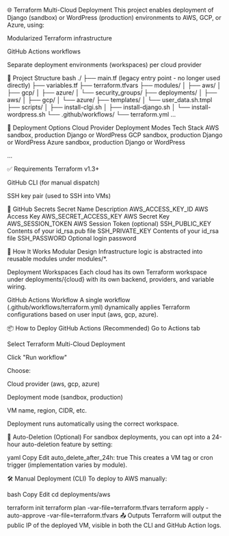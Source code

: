 🌐 Terraform Multi-Cloud Deployment
This project enables deployment of Django (sandbox) or WordPress (production) environments to AWS, GCP, or Azure, using:

Modularized Terraform infrastructure

GitHub Actions workflows

Separate deployment environments (workspaces) per cloud provider

📁 Project Structure
bash
./
├── main.tf (legacy entry point - no longer used directly)
├── variables.tf
├── terraform.tfvars
├── modules/
│   ├── aws/
│   ├── gcp/
│   ├── azure/
│   └── security_groups/
├── deployments/
│   ├── aws/
│   ├── gcp/
│   └── azure/
├── templates/
│   └── user_data.sh.tmpl
├── scripts/
│   ├── install-clgi.sh
│   ├── install-django.sh
│   └── install-wordpress.sh
└── .github/workflows/
    └── terraform.yml
...

🚀 Deployment Options
Cloud Provider	Deployment Modes	Tech Stack
AWS	sandbox, production	Django or WordPress
GCP	sandbox, production	Django or WordPress
Azure	sandbox, production	Django or WordPress

...

✅ Requirements
Terraform v1.3+

GitHub CLI (for manual dispatch)

SSH key pair (used to SSH into VMs)

🔐 GitHub Secrets
Secret Name	Description
AWS_ACCESS_KEY_ID	AWS Access Key
AWS_SECRET_ACCESS_KEY	AWS Secret Key
AWS_SESSION_TOKEN	AWS Session Token (optional)
SSH_PUBLIC_KEY	Contents of your id_rsa.pub file
SSH_PRIVATE_KEY	Contents of your id_rsa file
SSH_PASSWORD	Optional login password

🧠 How It Works
Modular Design
Infrastructure logic is abstracted into reusable modules under modules/*.

Deployment Workspaces
Each cloud has its own Terraform workspace under deployments/{cloud} with its own backend, providers, and variable wiring.

GitHub Actions Workflow
A single workflow (.github/workflows/terraform.yml) dynamically applies Terraform configurations based on user input (aws, gcp, azure).

📦 How to Deploy
GitHub Actions (Recommended)
Go to Actions tab

Select Terraform Multi-Cloud Deployment

Click "Run workflow"

Choose:

Cloud provider (aws, gcp, azure)

Deployment mode (sandbox, production)

VM name, region, CIDR, etc.

Deployment runs automatically using the correct workspace.

🧹 Auto-Deletion (Optional)
For sandbox deployments, you can opt into a 24-hour auto-deletion feature by setting:

yaml
Copy
Edit
auto_delete_after_24h: true
This creates a VM tag or cron trigger (implementation varies by module).

🛠️ Manual Deployment (CLI)
To deploy to AWS manually:

bash
Copy
Edit
cd deployments/aws

terraform init
terraform plan -var-file=terraform.tfvars
terraform apply -auto-approve -var-file=terraform.tfvars
📤 Outputs
Terraform will output the public IP of the deployed VM, visible in both the CLI and GitHub Action logs.


